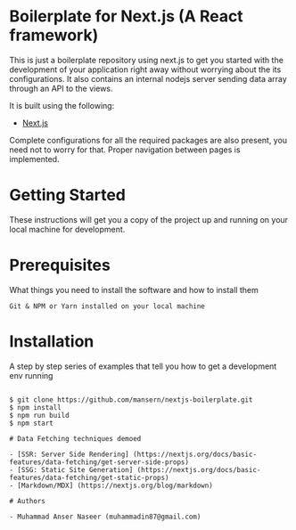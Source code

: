 # Boilerplate for Next.js (A React framework)

This is just a boilerplate repository using next.js to get you started with the development of your application right away without worrying about the its configurations. It also contains an internal nodejs server sending data array through an API to the views.

It is built using the following:

- [Next.js](https://nextjs.org/)

Complete configurations for all the required packages are also present, you need not to worry for that. Proper navigation between pages is implemented.

# Getting Started

These instructions will get you a copy of the project up and running on your local machine for development.

# Prerequisites

What things you need to install the software and how to install them

```
Git & NPM or Yarn installed on your local machine
```

# Installation

A step by step series of examples that tell you how to get a development env running

```

$ git clone https://github.com/mansern/nextjs-boilerplate.git
$ npm install
$ npm run build
$ npm start

# Data Fetching techniques demoed

- [SSR: Server Side Rendering] (https://nextjs.org/docs/basic-features/data-fetching/get-server-side-props)
- [SSG: Static Site Generation] (https://nextjs.org/docs/basic-features/data-fetching/get-static-props)
- [Markdown/MDX] (https://nextjs.org/blog/markdown)

# Authors

- Muhammad Anser Naseer (muhammadin87@gmail.com)
```
